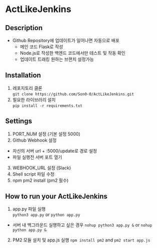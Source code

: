 # ActLikeJenkins

## Description
- Github Repository에 업데이트가 일어나면 자동으로 배포
  - 메인 코드 Flask로 작성
  - Node.js로 작성한 백엔드 코드에서만 테스트 및 작동 확인
  - 업데이트 트래킹 원하는 브랜치 설정가능

## Installation
1. 레포지토리 클론  
```git clone https://github.com/Son0-0/ActLikeJenkins.git```
2. 필요한 라이브러리 설치  
```pip install -r requirements.txt```

## Settings
1. PORT_NUM 설정 (기본 설정 5000)
2. Github Webhook 설정
  - 자신의 서버 url + :5000/update로 경로 설정
  - 파일 실행전 서버 포트 열기
3. WEBHOOK_URL 설정 (Slack)
4. Shell script 파일 수정
5. npm pm2 install (pm2 필수)

## How to run your ActLikeJenkins
1. app.py 파일 실행  
```python3 app.py``` or ```python app.py```  
  - 서버 내 백그라운드 실행하고 싶은 경우
  ```nohup python3 app.py &``` or ```nohup python app.py &```
2. PM2 모듈 설치 및 app.js 실행
```npm install pm2``` and ```pm2 start app.js```

